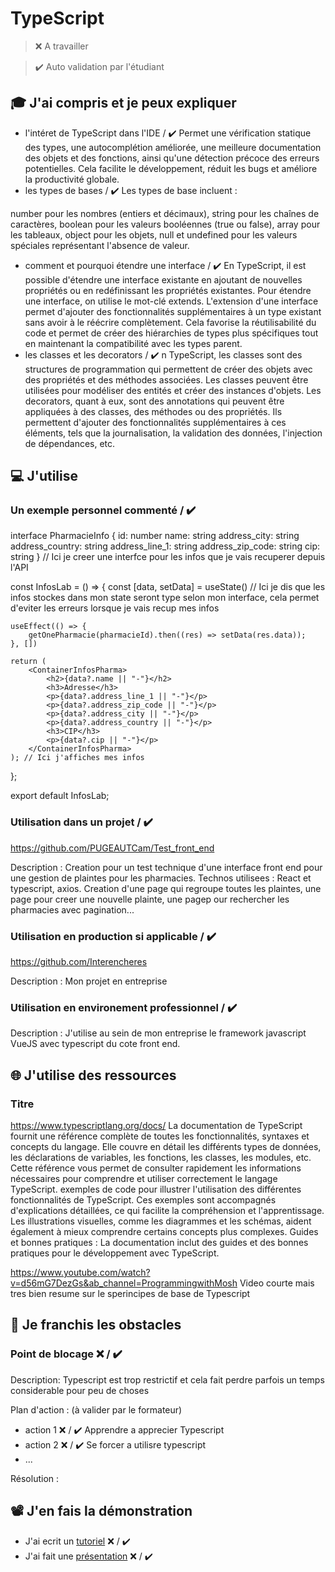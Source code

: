 # TypeScript

> ❌ A travailler

> ✔️ Auto validation par l'étudiant

## 🎓 J'ai compris et je peux expliquer

-  l'intéret de TypeScript dans l'IDE / ✔️
   Permet une vérification statique des types, une autocomplétion améliorée, une meilleure documentation des objets et des fonctions, ainsi qu'une détection précoce des erreurs potentielles. Cela facilite le développement, réduit les bugs et améliore la productivité globale.
-  les types de bases / ✔️
   Les types de base incluent :

number pour les nombres (entiers et décimaux),
string pour les chaînes de caractères,
boolean pour les valeurs booléennes (true ou false),
array pour les tableaux,
object pour les objets,
null et undefined pour les valeurs spéciales représentant l'absence de valeur.

-  comment et pourquoi étendre une interface / ✔️
   En TypeScript, il est possible d'étendre une interface existante en ajoutant de nouvelles propriétés ou en redéfinissant les propriétés existantes. Pour étendre une interface, on utilise le mot-clé extends. L'extension d'une interface permet d'ajouter des fonctionnalités supplémentaires à un type existant sans avoir à le réécrire complètement. Cela favorise la réutilisabilité du code et permet de créer des hiérarchies de types plus spécifiques tout en maintenant la compatibilité avec les types parent.
-  les classes et les decorators / ✔️
   n TypeScript, les classes sont des structures de programmation qui permettent de créer des objets avec des propriétés et des méthodes associées. Les classes peuvent être utilisées pour modéliser des entités et créer des instances d'objets. Les decorators, quant à eux, sont des annotations qui peuvent être appliquées à des classes, des méthodes ou des propriétés. Ils permettent d'ajouter des fonctionnalités supplémentaires à ces éléments, tels que la journalisation, la validation des données, l'injection de dépendances, etc.

## 💻 J'utilise

### Un exemple personnel commenté / ✔️

interface PharmacieInfo {
id: number
name: string
address_city: string
address_country: string
address_line_1: string
address_zip_code: string
cip: string
} // Ici je creer une interfce pour les infos que je vais recuperer depuis l'API

const InfosLab = () => {
const [data, setData] = useState<PharmacieInfo>() // Ici je dis que les infos stockes dans mon state seront type selon mon interface, cela permet d'eviter les erreurs lorsque je vais recup mes infos

    useEffect(() => {
        getOnePharmacie(pharmacieId).then((res) => setData(res.data));
    }, [])

    return (
        <ContainerInfosPharma>
            <h2>{data?.name || "-"}</h2>
            <h3>Adresse</h3>
            <p>{data?.address_line_1 || "-"}</p>
            <p>{data?.address_zip_code || "-"}</p>
            <p>{data?.address_city || "-"}</p>
            <p>{data?.address_country || "-"}</p>
            <h3>CIP</h3>
            <p>{data?.cip || "-"}</p>
        </ContainerInfosPharma>
    ); // Ici j'affiches mes infos

};

export default InfosLab;

### Utilisation dans un projet / ✔️

https://github.com/PUGEAUTCam/Test_front_end

Description : Creation pour un test technique d'une interface front end pour une gestion de plaintes pour les pharmacies.
Technos utilisees : React et typescript, axios.
Creation d'une page qui regroupe toutes les plaintes, une page pour creer une nouvelle plainte, une pagep our rechercher les pharmacies avec pagination...

### Utilisation en production si applicable / ✔️

https://github.com/Interencheres

Description : Mon projet en entreprise

### Utilisation en environement professionnel / ✔️

Description : J'utilise au sein de mon entreprise le framework javascript VueJS avec typescript du cote front end.

## 🌐 J'utilise des ressources

### Titre

https://www.typescriptlang.org/docs/
La documentation de TypeScript fournit une référence complète de toutes les fonctionnalités, syntaxes et concepts du langage. Elle couvre en détail les différents types de données, les déclarations de variables, les fonctions, les classes, les modules, etc. Cette référence vous permet de consulter rapidement les informations nécessaires pour comprendre et utiliser correctement le langage TypeScript.
exemples de code pour illustrer l'utilisation des différentes fonctionnalités de TypeScript. Ces exemples sont accompagnés d'explications détaillées, ce qui facilite la compréhension et l'apprentissage. Les illustrations visuelles, comme les diagrammes et les schémas, aident également à mieux comprendre certains concepts plus complexes.
Guides et bonnes pratiques : La documentation inclut des guides et des bonnes pratiques pour le développement avec TypeScript.

https://www.youtube.com/watch?v=d56mG7DezGs&ab_channel=ProgrammingwithMosh
Video courte mais tres bien resume sur le sperincipes de base de Typescript

## 🚧 Je franchis les obstacles

### Point de blocage ❌ / ✔️

Description: Typescript est trop restrictif et cela fait perdre parfois un temps considerable pour peu de choses

Plan d'action : (à valider par le formateur)

-  action 1 ❌ / ✔️ Apprendre a apprecier Typescript
-  action 2 ❌ / ✔️ Se forcer a utilisre typescript
-  ...

Résolution :

## 📽️ J'en fais la démonstration

-  J'ai ecrit un [tutoriel](...) ❌ / ✔️
-  J'ai fait une [présentation](...) ❌ / ✔️
